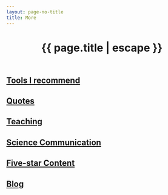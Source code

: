 ```yaml
---
layout: page-no-title
title: More
---
```


<header class="post-header">
    <h1 class="post-title" style="text-align:center"><i class="fas fa-plus fa-fw fa-lg svv"></i>{{ page.title | escape }}</h1>
</header>

## <i class="fas fa-tools fa-fw svv" aria-hidden="true"></i> [Tools I recommend](/more/tools/)

## <i class="fas fa-quote-left fa-fw svv" aria-hidden="true"></i> [Quotes](/more/quotes/)

## <i class="fas fa-chalkboard fa-fw svv" aria-hidden="true"></i> [Teaching](/teaching/)

## <i class="fas fa-microphone-alt fa-fw svv"></i> [Science Communication](/more/communication/)

## <i class="fas fa-star fa-fw svv" aria-hidden="true"></i> [Five-star Content](/more/five-stars/)

## <i class="fas fa-blog fa-fw svv" aria-hidden="true"></i> [Blog](/more/blog/)
